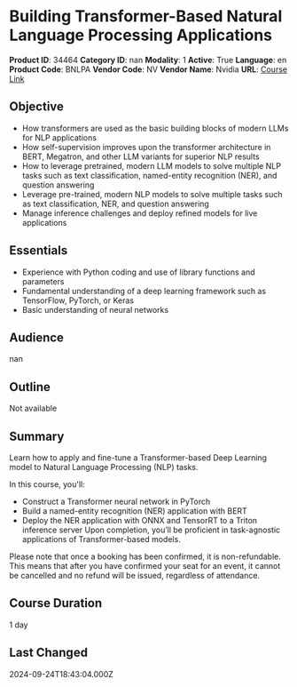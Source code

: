 # Building Transformer-Based Natural Language Processing Applications

**Product ID**: 34464
**Category ID**: nan
**Modality**: 1
**Active**: True
**Language**: en
**Product Code**: BNLPA
**Vendor Code**: NV
**Vendor Name**: Nvidia
**URL**: [Course Link](https://www.fastlaneus.com/course/nv-bnlpa)

## Objective
- How transformers are used as the basic building blocks of modern LLMs for NLP applications
- How self-supervision improves upon the transformer architecture in BERT, Megatron, and other LLM variants for superior NLP results
- How to leverage pretrained, modern LLM models to solve multiple NLP tasks such as text classification, named-entity recognition (NER), and question answering
- Leverage pre-trained, modern NLP models to solve multiple tasks such as text classification, NER, and question answering
- Manage inference challenges and deploy refined models for live applications

## Essentials
- Experience with Python coding and use of library functions and parameters
- Fundamental understanding of a deep learning framework such as TensorFlow, PyTorch, or Keras
- Basic understanding of neural networks

## Audience
nan

## Outline
Not available

## Summary
Learn how to apply and fine-tune a Transformer-based Deep Learning model to Natural Language Processing (NLP) tasks.

In this course, you'll:


- Construct a Transformer neural network in PyTorch
- Build a named-entity recognition (NER) application with BERT
- Deploy the NER application with ONNX and TensorRT to a Triton inference server
Upon completion, you’ll be proficient in task-agnostic applications of Transformer-based models.

Please note that once a booking has been confirmed, it is non-refundable. This means that after you have confirmed your seat for an event, it cannot be cancelled and no refund will be issued, regardless of attendance.

## Course Duration
1 day

## Last Changed
2024-09-24T18:43:04.000Z
